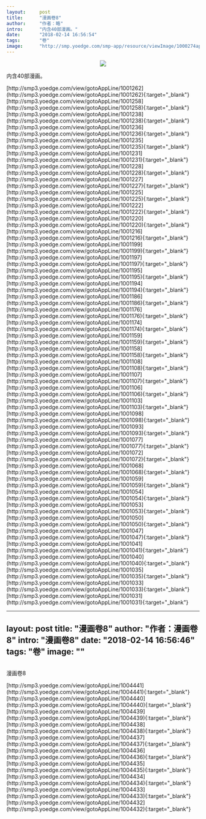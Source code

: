 ```yaml
---
layout:     post
title:      "漫画卷8"
author:     "作者：略"
intro:      "内含40部漫画。"
date:       "2018-02-14 16:56:54"
tags:       "卷"
image:      "http://smp.yoedge.com/smp-app/resource/viewImage/1000274appline.png"
---
```

<div style="text-align: center">
<p><img src="http://smp.yoedge.com/smp-app/resource/viewImage/1000274appline.png"/></p>
</div>
<p class="post-meta">
<span>内含40部漫画。</span>
</p>
[http://smp3.yoedge.com/view/gotoAppLine/1001262](http://smp3.yoedge.com/view/gotoAppLine/1001262){:target="_blank"}
[http://smp3.yoedge.com/view/gotoAppLine/1001258](http://smp3.yoedge.com/view/gotoAppLine/1001258){:target="_blank"}
[http://smp3.yoedge.com/view/gotoAppLine/1001238](http://smp3.yoedge.com/view/gotoAppLine/1001238){:target="_blank"}
[http://smp3.yoedge.com/view/gotoAppLine/1001236](http://smp3.yoedge.com/view/gotoAppLine/1001236){:target="_blank"}
[http://smp3.yoedge.com/view/gotoAppLine/1001235](http://smp3.yoedge.com/view/gotoAppLine/1001235){:target="_blank"}
[http://smp3.yoedge.com/view/gotoAppLine/1001231](http://smp3.yoedge.com/view/gotoAppLine/1001231){:target="_blank"}
[http://smp3.yoedge.com/view/gotoAppLine/1001228](http://smp3.yoedge.com/view/gotoAppLine/1001228){:target="_blank"}
[http://smp3.yoedge.com/view/gotoAppLine/1001227](http://smp3.yoedge.com/view/gotoAppLine/1001227){:target="_blank"}
[http://smp3.yoedge.com/view/gotoAppLine/1001225](http://smp3.yoedge.com/view/gotoAppLine/1001225){:target="_blank"}
[http://smp3.yoedge.com/view/gotoAppLine/1001222](http://smp3.yoedge.com/view/gotoAppLine/1001222){:target="_blank"}
[http://smp3.yoedge.com/view/gotoAppLine/1001220](http://smp3.yoedge.com/view/gotoAppLine/1001220){:target="_blank"}
[http://smp3.yoedge.com/view/gotoAppLine/1001216](http://smp3.yoedge.com/view/gotoAppLine/1001216){:target="_blank"}
[http://smp3.yoedge.com/view/gotoAppLine/1001199](http://smp3.yoedge.com/view/gotoAppLine/1001199){:target="_blank"}
[http://smp3.yoedge.com/view/gotoAppLine/1001197](http://smp3.yoedge.com/view/gotoAppLine/1001197){:target="_blank"}
[http://smp3.yoedge.com/view/gotoAppLine/1001195](http://smp3.yoedge.com/view/gotoAppLine/1001195){:target="_blank"}
[http://smp3.yoedge.com/view/gotoAppLine/1001194](http://smp3.yoedge.com/view/gotoAppLine/1001194){:target="_blank"}
[http://smp3.yoedge.com/view/gotoAppLine/1001186](http://smp3.yoedge.com/view/gotoAppLine/1001186){:target="_blank"}
[http://smp3.yoedge.com/view/gotoAppLine/1001176](http://smp3.yoedge.com/view/gotoAppLine/1001176){:target="_blank"}
[http://smp3.yoedge.com/view/gotoAppLine/1001174](http://smp3.yoedge.com/view/gotoAppLine/1001174){:target="_blank"}
[http://smp3.yoedge.com/view/gotoAppLine/1001159](http://smp3.yoedge.com/view/gotoAppLine/1001159){:target="_blank"}
[http://smp3.yoedge.com/view/gotoAppLine/1001158](http://smp3.yoedge.com/view/gotoAppLine/1001158){:target="_blank"}
[http://smp3.yoedge.com/view/gotoAppLine/1001108](http://smp3.yoedge.com/view/gotoAppLine/1001108){:target="_blank"}
[http://smp3.yoedge.com/view/gotoAppLine/1001107](http://smp3.yoedge.com/view/gotoAppLine/1001107){:target="_blank"}
[http://smp3.yoedge.com/view/gotoAppLine/1001106](http://smp3.yoedge.com/view/gotoAppLine/1001106){:target="_blank"}
[http://smp3.yoedge.com/view/gotoAppLine/1001103](http://smp3.yoedge.com/view/gotoAppLine/1001103){:target="_blank"}
[http://smp3.yoedge.com/view/gotoAppLine/1001098](http://smp3.yoedge.com/view/gotoAppLine/1001098){:target="_blank"}
[http://smp3.yoedge.com/view/gotoAppLine/1001093](http://smp3.yoedge.com/view/gotoAppLine/1001093){:target="_blank"}
[http://smp3.yoedge.com/view/gotoAppLine/1001077](http://smp3.yoedge.com/view/gotoAppLine/1001077){:target="_blank"}
[http://smp3.yoedge.com/view/gotoAppLine/1001072](http://smp3.yoedge.com/view/gotoAppLine/1001072){:target="_blank"}
[http://smp3.yoedge.com/view/gotoAppLine/1001068](http://smp3.yoedge.com/view/gotoAppLine/1001068){:target="_blank"}
[http://smp3.yoedge.com/view/gotoAppLine/1001059](http://smp3.yoedge.com/view/gotoAppLine/1001059){:target="_blank"}
[http://smp3.yoedge.com/view/gotoAppLine/1001054](http://smp3.yoedge.com/view/gotoAppLine/1001054){:target="_blank"}
[http://smp3.yoedge.com/view/gotoAppLine/1001053](http://smp3.yoedge.com/view/gotoAppLine/1001053){:target="_blank"}
[http://smp3.yoedge.com/view/gotoAppLine/1001050](http://smp3.yoedge.com/view/gotoAppLine/1001050){:target="_blank"}
[http://smp3.yoedge.com/view/gotoAppLine/1001047](http://smp3.yoedge.com/view/gotoAppLine/1001047){:target="_blank"}
[http://smp3.yoedge.com/view/gotoAppLine/1001041](http://smp3.yoedge.com/view/gotoAppLine/1001041){:target="_blank"}
[http://smp3.yoedge.com/view/gotoAppLine/1001040](http://smp3.yoedge.com/view/gotoAppLine/1001040){:target="_blank"}
[http://smp3.yoedge.com/view/gotoAppLine/1001035](http://smp3.yoedge.com/view/gotoAppLine/1001035){:target="_blank"}
[http://smp3.yoedge.com/view/gotoAppLine/1001033](http://smp3.yoedge.com/view/gotoAppLine/1001033){:target="_blank"}
[http://smp3.yoedge.com/view/gotoAppLine/1001031](http://smp3.yoedge.com/view/gotoAppLine/1001031){:target="_blank"}


---
layout:     post
title:      "漫画卷8"
author:     "作者：漫画卷8"
intro:      "漫画卷8"
date:       "2018-02-14 16:56:46"
tags:       "卷"
image:      ""
---
<div style="text-align: center">
<p><img src=""/></p>
</div>
<p class="post-meta">
<span>漫画卷8</span>
</p>
[http://smp3.yoedge.com/view/gotoAppLine/1004441](http://smp3.yoedge.com/view/gotoAppLine/1004441){:target="_blank"}
[http://smp3.yoedge.com/view/gotoAppLine/1004440](http://smp3.yoedge.com/view/gotoAppLine/1004440){:target="_blank"}
[http://smp3.yoedge.com/view/gotoAppLine/1004439](http://smp3.yoedge.com/view/gotoAppLine/1004439){:target="_blank"}
[http://smp3.yoedge.com/view/gotoAppLine/1004438](http://smp3.yoedge.com/view/gotoAppLine/1004438){:target="_blank"}
[http://smp3.yoedge.com/view/gotoAppLine/1004437](http://smp3.yoedge.com/view/gotoAppLine/1004437){:target="_blank"}
[http://smp3.yoedge.com/view/gotoAppLine/1004436](http://smp3.yoedge.com/view/gotoAppLine/1004436){:target="_blank"}
[http://smp3.yoedge.com/view/gotoAppLine/1004435](http://smp3.yoedge.com/view/gotoAppLine/1004435){:target="_blank"}
[http://smp3.yoedge.com/view/gotoAppLine/1004434](http://smp3.yoedge.com/view/gotoAppLine/1004434){:target="_blank"}
[http://smp3.yoedge.com/view/gotoAppLine/1004433](http://smp3.yoedge.com/view/gotoAppLine/1004433){:target="_blank"}
[http://smp3.yoedge.com/view/gotoAppLine/1004432](http://smp3.yoedge.com/view/gotoAppLine/1004432){:target="_blank"}


